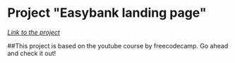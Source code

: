 # **Project "Easybank landing page"**

*[Link to the project](https://myers32.github.io/Easybank-landing-page/)*

##This project is based on the youtube course by freecodecamp. Go ahead and check it out!
